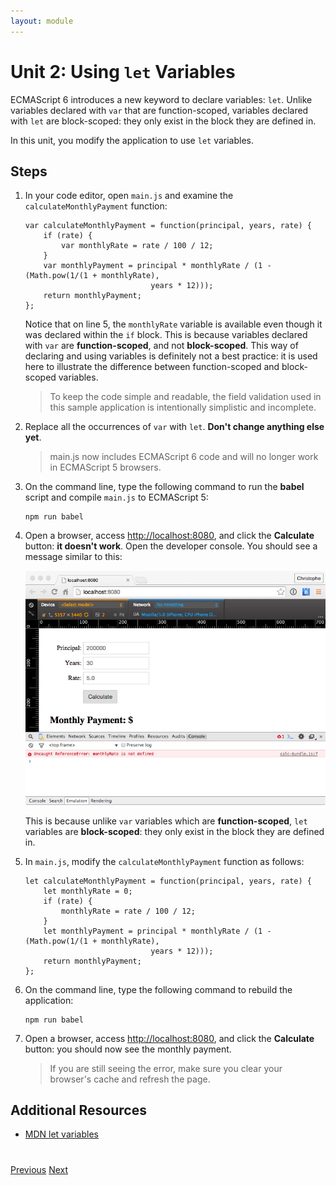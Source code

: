 ```yaml
---
layout: module
---
```

# Unit 2: Using ```let``` Variables

ECMAScript 6 introduces a new keyword to declare variables: ```let```. Unlike variables declared with ```var``` that are function-scoped, variables declared with ```let``` are block-scoped: they only exist in the block they are defined in. 

In this unit, you modify the application to use ```let``` variables. 


## Steps 

1. In your code editor, open `main.js` and examine the ```calculateMonthlyPayment``` function:

	```
	var calculateMonthlyPayment = function(principal, years, rate) {
		if (rate) {
			var monthlyRate = rate / 100 / 12;
		}
		var monthlyPayment = principal * monthlyRate / (1 - (Math.pow(1/(1 + monthlyRate), 
								years * 12)));
		return monthlyPayment;
	};
	```

	Notice that on line 5, the `monthlyRate` variable is available even though it was declared within the `if` block. This is because variables declared with `var` are **function-scoped**, and not **block-scoped**. This way of declaring and using variables is definitely not a best practice: it is used here to illustrate the difference between function-scoped and block-scoped variables.
	
	> To keep the code simple and readable, the field validation used in this sample application is intentionally simplistic and incomplete.	

1. Replace all the occurrences of ```var``` with ```let```. **Don't change anything else yet**. 

	> main.js now includes ECMAScript 6 code and will no longer work in ECMAScript 5 browsers.   

1. On the command line, type the following command to run the **babel** script and compile `main.js` to ECMAScript 5:

	```
    npm run babel
	```

1. Open a browser, access [http://localhost:8080](http://localhost:8080), and click the **Calculate** button: **it doesn't work**. Open the developer console. You should see a message similar to this:
	
	![](images/unit02-error.jpg)
	
	
	This is because unlike ```var``` variables which are **function-scoped**, ```let``` variables are **block-scoped**: they only exist in the block they are defined in. 

1. In `main.js`, modify the ```calculateMonthlyPayment``` function as follows:

    ```
    let calculateMonthlyPayment = function(principal, years, rate) {
        let monthlyRate = 0;
        if (rate) {
            monthlyRate = rate / 100 / 12;
        }
        let monthlyPayment = principal * monthlyRate / (1 - (Math.pow(1/(1 + monthlyRate),
        						years * 12)));
        return monthlyPayment;
    };
    ```

1. On the command line, type the following command to rebuild the application:

	```
    npm run babel
	```

1. Open a browser, access [http://localhost:8080](http://localhost:8080), and click the **Calculate** button: you should now see the monthly payment.

	> If you are still seeing the error, make sure you clear your browser's cache and refresh the page.


## Additional Resources

- [MDN let variables](https://developer.mozilla.org/en-US/docs/Web/JavaScript/Reference/Statements/let)


<div class="row" style="margin-top:40px;">
<div class="col-sm-12">
<a href="setup-environment.html" class="btn btn-default"><i class="glyphicon glyphicon-chevron-left"></i> Previous</a>
<a href="ecmascript-destructuring.html" class="btn btn-default pull-right">Next <i class="glyphicon glyphicon-chevron-right"></i></a>
</div>
</div>
